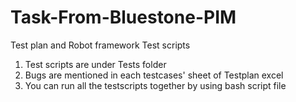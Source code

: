 # Task-From-Bluestone-PIM
Test plan and Robot framework Test scripts 
1. Test scripts are under Tests folder
2. Bugs are mentioned in each testcases' sheet of Testplan excel
3. You can run all the testscripts together by using bash script file
